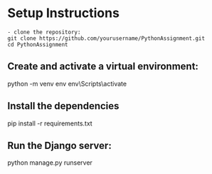 # Setup Instructions
    - clone the repository:
    git clone https://github.com/yourusername/PythonAssignment.git
    cd PythonAssignment
   ## Create and activate a virtual environment:
   python -m venv env
   env\Scripts\activate
   ## Install the dependencies
   pip install -r requirements.txt
   ## Run the Django server:
   python manage.py runserver

